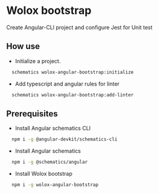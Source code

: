 # Wolox bootstrap

Create Angular-CLI project and configure Jest for Unit test


## How use 

- Initialize a project.

```bash
  schematics wolox-angular-bootstrap:initialize
```

- Add typescript and angular rules for linter

```bash
  schematics wolox-angular-bootstrap:add-linter
```

## Prerequisites 

- Install Angular schematics CLI

```bash
  npm i -g @angular-devkit/schematics-cli
```

- Install Angular schematics

```bash
  npm i -g @schematics/angular
```

- Install Wolox bootstrap

```bash
  npm i -g wolox-angular-bootstrap
```
